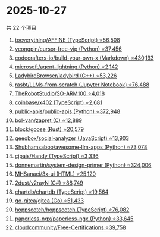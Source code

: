 # 2025-10-27

共 22 个项目

<!-- BEGIN GITHUB -->
<!-- 最后更新时间 2025-10-27 21:24:22 +0800 -->
1. [toeverything/AFFiNE (TypeScript) ⭐56,508](https://github.com/toeverything/AFFiNE)
1. [yeongpin/cursor-free-vip (Python) ⭐37,456](https://github.com/yeongpin/cursor-free-vip)
1. [codecrafters-io/build-your-own-x (Markdown) ⭐430,193](https://github.com/codecrafters-io/build-your-own-x)
1. [microsoft/agent-lightning (Python) ⭐2,142](https://github.com/microsoft/agent-lightning)
1. [LadybirdBrowser/ladybird (C++) ⭐53,226](https://github.com/LadybirdBrowser/ladybird)
1. [rasbt/LLMs-from-scratch (Jupyter Notebook) ⭐76,488](https://github.com/rasbt/LLMs-from-scratch)
1. [TheRobotStudio/SO-ARM100 ⭐4,018](https://github.com/TheRobotStudio/SO-ARM100)
1. [coinbase/x402 (TypeScript) ⭐2,681](https://github.com/coinbase/x402)
1. [public-apis/public-apis (Python) ⭐372,948](https://github.com/public-apis/public-apis)
1. [bol-van/zapret (C) ⭐12,889](https://github.com/bol-van/zapret)
1. [block/goose (Rust) ⭐20,579](https://github.com/block/goose)
1. [qeeqbox/social-analyzer (JavaScript) ⭐13,903](https://github.com/qeeqbox/social-analyzer)
1. [Shubhamsaboo/awesome-llm-apps (Python) ⭐73,078](https://github.com/Shubhamsaboo/awesome-llm-apps)
1. [cjpais/Handy (TypeScript) ⭐3,336](https://github.com/cjpais/Handy)
1. [donnemartin/system-design-primer (Python) ⭐324,006](https://github.com/donnemartin/system-design-primer)
1. [MHSanaei/3x-ui (HTML) ⭐25,120](https://github.com/MHSanaei/3x-ui)
1. [2dust/v2rayN (C#) ⭐88,749](https://github.com/2dust/v2rayN)
1. [chartdb/chartdb (TypeScript) ⭐19,564](https://github.com/chartdb/chartdb)
1. [go-gitea/gitea (Go) ⭐51,433](https://github.com/go-gitea/gitea)
1. [hoppscotch/hoppscotch (TypeScript) ⭐76,082](https://github.com/hoppscotch/hoppscotch)
1. [paperless-ngx/paperless-ngx (Python) ⭐33,645](https://github.com/paperless-ngx/paperless-ngx)
1. [cloudcommunity/Free-Certifications ⭐39,758](https://github.com/cloudcommunity/Free-Certifications)
<!-- END GITHUB -->